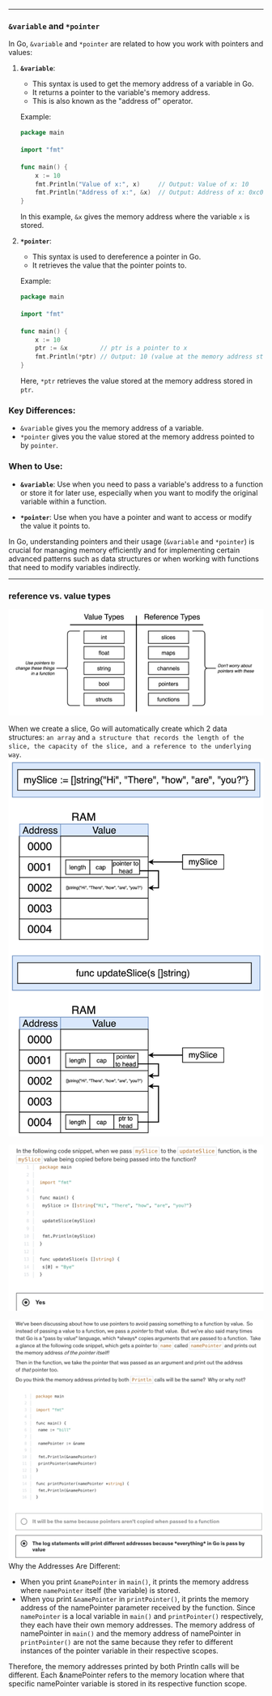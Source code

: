 --------------
### `&variable` and `*pointer`

In Go, `&variable` and `*pointer` are related to how you work with pointers and values:

1. **`&variable`**:
   - This syntax is used to get the memory address of a variable in Go.
   - It returns a pointer to the variable's memory address.
   - This is also known as the "address of" operator.

   Example:
   ```go
   package main

   import "fmt"

   func main() {
       x := 10
       fmt.Println("Value of x:", x)     // Output: Value of x: 10
       fmt.Println("Address of x:", &x)  // Output: Address of x: 0xc0000140a8 (example address)
   }
   ```

   In this example, `&x` gives the memory address where the variable `x` is stored.

2. **`*pointer`**:
   - This syntax is used to dereference a pointer in Go.
   - It retrieves the value that the pointer points to.

   Example:
   ```go
   package main

   import "fmt"

   func main() {
       x := 10
       ptr := &x         // ptr is a pointer to x
       fmt.Println(*ptr) // Output: 10 (value at the memory address stored in ptr)
   }
   ```

   Here, `*ptr` retrieves the value stored at the memory address stored in `ptr`.

### Key Differences:
- `&variable` gives you the memory address of a variable.
- `*pointer` gives you the value stored at the memory address pointed to by `pointer`.

### When to Use:
- **`&variable`**: Use when you need to pass a variable's address to a function or store it for later use, especially when you want to modify the original variable within a function.
  
- **`*pointer`**: Use when you have a pointer and want to access or modify the value it points to.

In Go, understanding pointers and their usage (`&variable` and `*pointer`) is crucial for managing memory efficiently and for implementing certain advanced patterns such as data structures or when working with functions that need to modify variables indirectly.

--------------
### reference vs. value types
![alt text](image-1.png)

When we create a slice, Go will automatically create which 2 data structures: `an array` and `a structure that records the length of the slice, the capacity of the slice, and a reference to the underlying way`.
![alt text](image.png)

![alt text](<Screenshot 2024-07-14 at 23.42.40.png>)

![alt text](<Screenshot 2024-07-14 at 23.53.24.png>)
Why the Addresses Are Different:
- When you print `&namePointer` in `main()`, it prints the memory address where `namePointer` itself (the variable) is stored.
- When you print `&namePointer` in `printPointer()`, it prints the memory address of the namePointer parameter received by the function.
Since `namePointer` is a local variable in `main()` and `printPointer()` respectively, they each have their own memory addresses. The memory address of namePointer in `main()` and the memory address of namePointer in `printPointer()` are not the same because they refer to different instances of the pointer variable in their respective scopes.

Therefore, the memory addresses printed by both Println calls will be different. Each &namePointer refers to the memory location where that specific namePointer variable is stored in its respective function scope.
